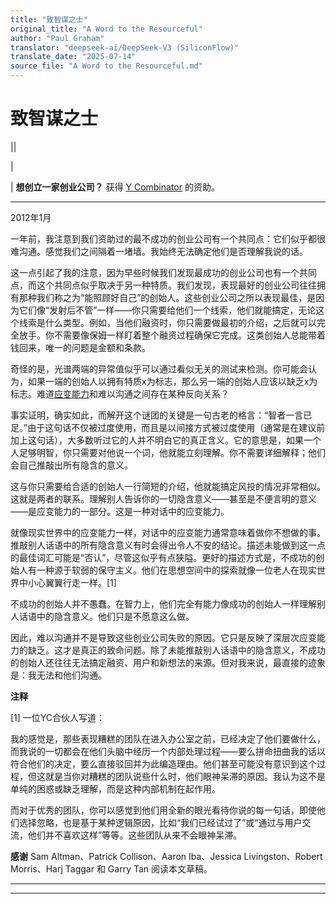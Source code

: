 ```yaml
---
title: "致智谋之士"
original_title: "A Word to the Resourceful"
author: "Paul Graham"
translator: "deepseek-ai/DeepSeek-V3 (SiliconFlow)"
translate_date: "2025-07-14"
source_file: "A Word to the Resourceful.md"
---
```


# 致智谋之士

|| [](index.html)  

|  

| **想创立一家创业公司？** 获得 [Y Combinator](http://ycombinator.com/apply.html) 的资助。  

---  

2012年1月  

一年前，我注意到我们资助过的最不成功的创业公司有一个共同点：它们似乎都很难沟通。感觉我们之间隔着一堵墙。我始终无法确定他们是否理解我说的话。  

这一点引起了我的注意，因为早些时候我们发现最成功的创业公司也有一个共同点，而这个共同点似乎取决于另一种特质。我们发现，表现最好的创业公司往往拥有那种我们称之为“能照顾好自己”的创始人。这些创业公司之所以表现最佳，是因为它们像“发射后不管”一样——你只需要给他们一个线索，他们就能搞定，无论这个线索是什么类型。例如，当他们融资时，你只需要做最初的介绍，之后就可以完全放手。你不需要像保姆一样盯着整个融资过程确保它完成。这类创始人总能带着钱回来，唯一的问题是金额和条款。  

奇怪的是，光谱两端的异常值似乎可以通过看似无关的测试来检测。你可能会认为，如果一端的创始人以拥有特质x为标志，那么另一端的创始人应该以缺乏x为标志。难道[应变能力](relres.html)和难以沟通之间存在某种反向关系？  

事实证明，确实如此，而解开这个谜团的关键是一句古老的格言：“智者一言已足。”由于这句话不仅被过度使用，而且是以间接方式被过度使用（通常是在建议前加上这句话），大多数听过它的人并不明白它的真正含义。它的意思是，如果一个人足够明智，你只需要对他说一个词，他就能立刻理解。你不需要详细解释；他们会自己推敲出所有隐含的意义。  

这与你只需要给合适的创始人一行简短的介绍，他就能搞定风投的情况非常相似。这就是两者的联系。理解别人告诉你的一切隐含意义——甚至是不便言明的意义——是应变能力的一部分。这是一种对话中的应变能力。  

就像现实世界中的应变能力一样，对话中的应变能力通常意味着做你不想做的事。推敲别人话语中的所有隐含意义有时会得出令人不安的结论。描述未能做到这一点的最佳词汇可能是“否认”，尽管这似乎有点狭隘。更好的描述方式是，不成功的创始人有一种源于软弱的保守主义。他们在思想空间中的探索就像一位老人在现实世界中小心翼翼行走一样。[1]  

不成功的创始人并不愚蠢。在智力上，他们完全有能力像成功的创始人一样理解别人话语中的隐含意义。他们只是不愿意这么做。  

因此，难以沟通并不是导致这些创业公司失败的原因。它只是反映了深层次应变能力的缺乏。这才是真正的致命问题。除了未能推敲别人话语中的隐含意义，不成功的创始人还往往无法搞定融资、用户和新想法的来源。但对我来说，最直接的迹象是：我无法和他们沟通。  

  

**注释**  

[1] 一位YC合伙人写道：  

我的感觉是，那些表现糟糕的团队在进入办公室之前，已经决定了他们要做什么，而我说的一切都会在他们头脑中经历一个内部处理过程——要么拼命扭曲我的话以符合他们的决定，要么直接驳回并为此编造理由。他们甚至可能没有意识到这个过程，但这就是当你对糟糕的团队说些什么时，他们眼神呆滞的原因。我认为这不是单纯的困惑或缺乏理解，而是这种内部机制在起作用。  

而对于优秀的团队，你可以感觉到他们用全新的眼光看待你说的每一句话，即使他们选择忽略，也是基于某种逻辑原因，比如“我们已经试过了”或“通过与用户交流，他们并不喜欢这样”等等。这些团队从来不会眼神呆滞。  

  

**感谢** Sam Altman、Patrick Collison、Aaron Iba、Jessica Livingston、Robert Morris、Harj Taggar 和 Garry Tan 阅读本文草稿。

***  
  
---